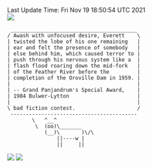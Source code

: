 Last Update Time: 
Fri Nov 19 18:50:54 UTC 2021
<br>![](https://img.shields.io/badge/%E5%A4%A7%E5%AE%B6-%E5%AE%89%E5%AE%89-green)<br>
```
 _________________________________________
/ Awash with unfocused desire, Everett    \
| twisted the lobe of his one remaining   |
| ear and felt the presence of somebody   |
| else behind him, which caused terror to |
| push through his nervous system like a  |
| flash flood roaring down the mid-fork   |
| of the Feather River before the         |
| completion of the Oroville Dam in 1959. |
|                                         |
| -- Grand Panjandrum's Special Award,    |
| 1984 Bulwer-Lytton                      |
|                                         |
\ bad fiction contest.                    /
 -----------------------------------------
        \   ^__^
         \  (oo)\_______
            (__)\       )\/\
                ||----w |
                ||     ||
```
![](https://github-readme-stats.vercel.app/api?username=chenlitw)
![](https://github-readme-stats.vercel.app/api/top-langs/?username=chenlitw)
